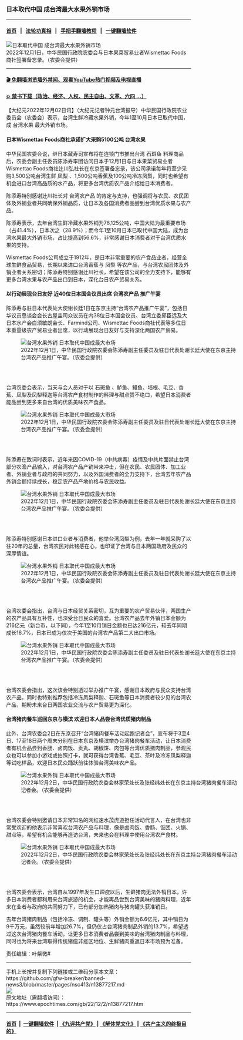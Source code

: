 ### 日本取代中国 成台湾最大水果外销市场
------------------------

#### [首页](https://github.com/gfw-breaker/banned-news3/blob/master/README.md) &nbsp;&nbsp;|&nbsp;&nbsp; [法轮功真相](https://github.com/begood0513/basic/blob/master/README.md)  &nbsp;&nbsp;|&nbsp;&nbsp; [手把手翻墙教程](https://github.com/gfw-breaker/guides/wiki)  &nbsp;&nbsp;|&nbsp;&nbsp; [一键翻墙软件](https://github.com/gfw-breaker/nogfw/blob/master/README.md)  



<div><img alt="日本取代中国 成台湾最大水果外销市场" class="attachment-djy_600_400 size-djy_600_400 wp-post-image" src="https://i.epochtimes.com/assets/uploads/2022/12/id13877283-2212020212472378-600x400.jpg"/>
<div class="caption">
 2022年12月1日，中华民国行政院农委会与日本果菜贸易业者Wismettac Foods商社签署备忘录。（农委会提供）
</div></div><hr/>

#### [ 🎬  免翻墙浏览墙外禁闻、观看YouTube热门视频及电视直播](https://github.com/gfw-breaker/HelloWorld)

#### [ 💥  禁书下载（政治、经济、人权、民主自由、文革、六四 ...）](https://github.com/gfw-breaker/books/blob/master/README.md)

<div><p>
 【大纪元2022年12月02日讯】（大纪元记者钟元台湾报导）中华民国行政院农业委员会（农委会）表示，台湾生鲜冷藏水果外销，今年1至10月日本已取代中国，成
 <ok href="https://www.epochtimes.com/gb/tag/%E5%8F%B0%E6%B9%BE%E6%B0%B4%E6%9E%9C.html">
  台湾水果
 </ok>
 最大外销市场。
</p>
<h4>
 日本Wismettac Foods商社承诺扩大采购5100公吨
 <ok href="https://www.epochtimes.com/gb/tag/%E5%8F%B0%E6%B9%BE%E6%B0%B4%E6%9E%9C.html">
  台湾水果
 </ok>
</h4>
<p>
 中华民国农委会说，继日本藏寿司宣布将在连锁门市推出台湾
 <ok href="https://www.epochtimes.com/gb/tag/%E7%9F%B3%E6%96%91%E9%B1%BC.html">
  石斑鱼
 </ok>
 料理商品后，农委会副主任委员陈添寿率团访问日本于12月1日与日本果菜贸易业者Wismettac Foods商社辻川弘社长在东京签署备忘录，该公司承诺每年将至少采购3,500公吨台湾生鲜
 <ok href="https://www.epochtimes.com/gb/tag/%E5%87%A4%E6%A2%A8.html">
  凤梨
 </ok>
 、1,500公吨香蕉及100公吨冷冻凤梨，同时也希望有机会进口台湾高品质的水产品，将更多台湾优质农产品介绍给日本消费者。
</p>
<p>
 陈添寿特别感谢辻川社长对
 <ok href="https://www.epochtimes.com/gb/tag/%E5%8F%B0%E6%B9%BE%E5%86%9C%E4%BA%A7%E5%93%81.html">
  台湾农产品
 </ok>
 的肯定与支持，也强调将与农民、农民团体及外销业者共同确保外销品质，让日本及各国消费者品尝到台湾优质水果与农产品。
</p>
<p>
 陈添寿表示，去年台湾生鲜冷藏水果外销为76,125公吨，中国大陆为最重要市场（占41.4%），日本次之（28.9%）；而今年1至10月日本已取代中国大陆，成为台湾水果最大外销市场，占比提高到56.6%，非常感谢日本消费者对于台湾优质水果的支持。
</p>
<p>
 Wismettac Foods公司成立于1912年，是日本非常重要的农产食品业者，经营全球生鲜食品贸易，长期以来进口台湾香蕉与
 <ok href="https://www.epochtimes.com/gb/tag/%E5%87%A4%E6%A2%A8.html">
  凤梨
 </ok>
 等农产品，与台湾农民团体及外销业者关系密切；陈添寿特别感谢辻川社长，希望在该公司的全力支持下，能够有更多台湾水果与农产品出口到日本，深化台日农产贸易关系。
</p>
<h4>
 以行动展现台日友好 近40位日本国会议员出席
 <ok href="https://www.epochtimes.com/gb/tag/%E5%8F%B0%E6%B9%BE%E5%86%9C%E4%BA%A7%E5%93%81.html">
  台湾农产品
 </ok>
 推广午宴
</h4>
<p>
 陈添寿与驻日本代表处大使谢长廷1日在东京主持“台湾农产品推广午宴”，包括日华议员恳谈会会长古屋圭司众议员在内38位日本国会议员、台湾立委邱臣远及大日本水产会白须敏朗会长、Farmind公司、Wismettac Foods商社代表等多位日本重量级农产贸易业者出席，以行动展现台日友好与支持深化两国农产贸易。
</p>
<figure aria-describedby="caption-attachment-13877284" class="wp-caption aligncenter" id="attachment_13877284" style="width: 600px">
 <ok href="https://i.epochtimes.com/assets/uploads/2022/12/id13877284-2212020103392378.jpg" target="_blank">
  <img alt="台湾水果外销 日本取代中国成最大市场" class="size-large wp-image-13877284" src="https://i.epochtimes.com/assets/uploads/2022/12/id13877284-2212020103392378-600x399.jpg" title="台湾水果外销 日本取代中国成最大市场"/>
 </ok>
 <br/><figcaption class="wp-caption-text" id="caption-attachment-13877284">
  2022年12月1日，中华民国行政院农委会陈添寿副主任委员及驻日代表处谢长廷大使在东京主持台湾农产品推广午宴。（农委会提供）
 </figcaption><br/>
</figure><br/>
<p>
 台湾农委会表示，当天与会人员对于以
 <ok href="https://www.epochtimes.com/gb/tag/%E7%9F%B3%E6%96%91%E9%B1%BC.html">
  石斑鱼
 </ok>
 、鲈鱼、鳗鱼、培根、毛豆、香蕉、凤梨及凤梨释迦等台湾农产食材制作的料理与甜点赞不绝口，希望日本消费者能品尝到更多来自台湾的优质美味农产食品。
</p>
<figure aria-describedby="caption-attachment-13877285" class="wp-caption aligncenter" id="attachment_13877285" style="width: 600px">
 <ok href="https://i.epochtimes.com/assets/uploads/2022/12/id13877285-2212020035322378.jpg" target="_blank">
  <img alt="台湾水果外销 日本取代中国成最大市场" class="size-large wp-image-13877285" src="https://i.epochtimes.com/assets/uploads/2022/12/id13877285-2212020035322378-600x400.jpg" title="台湾水果外销 日本取代中国成最大市场"/>
 </ok>
 <br/><figcaption class="wp-caption-text" id="caption-attachment-13877285">
  2022年12月1日，中华民国行政院农委会陈添寿副主任委员及驻日代表处谢长廷大使在东京主持台湾农产品推广午宴。（农委会提供）
 </figcaption><br/>
</figure><br/>
<p>
 陈添寿在致词时表示，近年来因COVID-19（中共病毒）疫情及中共片面禁止台湾部分农渔产品输入，对台湾农产品产销带来冲击，但在农民、农民团体、加工业者、外销业者与政府的共同努力，以及外国消费者的全力支持下，台湾去年农产品外销金额持续成长，稳定农产品产地价格与农民收益。
</p>
<figure aria-describedby="caption-attachment-13877286" class="wp-caption aligncenter" id="attachment_13877286" style="width: 600px">
 <ok href="https://i.epochtimes.com/assets/uploads/2022/12/id13877286-2212020104442378.jpg" target="_blank">
  <img alt="台湾水果外销 日本取代中国成最大市场" class="size-large wp-image-13877286" src="https://i.epochtimes.com/assets/uploads/2022/12/id13877286-2212020104442378-600x399.jpg" title="台湾水果外销 日本取代中国成最大市场"/>
 </ok>
 <br/><figcaption class="wp-caption-text" id="caption-attachment-13877286">
  2022年12月1日，中华民国行政院农委会陈添寿副主任委员及驻日代表处谢长廷大使在东京主持台湾农产品推广午宴。（农委会提供）
 </figcaption><br/>
</figure><br/>
<p>
 陈添寿特别感谢日本进口业者与消费者，他举台湾凤梨为例，去年一年就采购了以往20年的总量，台湾农民对此铭感在心，也印证了台湾与日本两国政府及民众的深厚情谊。
</p>
<figure aria-describedby="caption-attachment-13877287" class="wp-caption aligncenter" id="attachment_13877287" style="width: 600px">
 <ok href="https://i.epochtimes.com/assets/uploads/2022/12/id13877287-2212020105312378.jpg" target="_blank">
  <img alt="台湾水果外销 日本取代中国成最大市场" class="size-large wp-image-13877287" src="https://i.epochtimes.com/assets/uploads/2022/12/id13877287-2212020105312378-600x399.jpg" title="台湾水果外销 日本取代中国成最大市场"/>
 </ok>
 <br/><figcaption class="wp-caption-text" id="caption-attachment-13877287">
  2022年12月1日，中华民国行政院农委会陈添寿副主任委员及驻日代表处谢长廷大使在东京主持台湾农产品推广午宴。（农委会提供）
 </figcaption><br/>
</figure><br/>
<p>
 台湾农委会指出，台湾与日本经贸关系密切，互为重要的农产贸易伙伴，两国生产的农产品具有互补性，也深受台日民众的喜爱。台湾农产品去年外销日本金额为216亿元（新台币，以下同），今年1至10月销日金额也已达216亿元，较去年同期成长16.7%，日本已成为仅次于美国的台湾农产品第二大出口市场。
</p>
<figure aria-describedby="caption-attachment-13877288" class="wp-caption aligncenter" id="attachment_13877288" style="width: 600px">
 <ok href="https://i.epochtimes.com/assets/uploads/2022/12/id13877288-2212020106102378.jpg" target="_blank">
  <img alt="台湾水果外销 日本取代中国成最大市场" class="size-large wp-image-13877288" src="https://i.epochtimes.com/assets/uploads/2022/12/id13877288-2212020106102378-600x399.jpg" title="台湾水果外销 日本取代中国成最大市场"/>
 </ok>
 <br/><figcaption class="wp-caption-text" id="caption-attachment-13877288">
  2022年12月1日，中华民国行政院农委会陈添寿副主任委员及驻日代表处谢长廷大使在东京主持台湾农产品推广午宴。（农委会提供）
 </figcaption><br/>
</figure><br/>
<p>
 台湾农委会指出，这次该会特别透过举办推广午宴，感谢日本政府与民众支持台湾农产品，同时也特别推荐包括冷冻凤梨释迦、石斑鱼等日本消费者较少见的台湾农产品，期盼未来台日两国农业交流与农产贸易更为深化。
</p>
<h4>
 台湾猪肉餐车巡回东京与横滨 欢迎日本人品尝台湾优质猪肉制品
</h4>
<p>
 此外，台湾农委会2日在东京召开“台湾猪肉餐车活动起跑记者会”，宣布将于3至4日、17至18日两个周末分别在日本东京及横滨举办台湾猪肉餐车活动，让日本消费者有机会品尝到香肠、卤肉饭、贡丸、胡椒饼、肉包等台湾优质猪肉制品，参观民众也可以参加小游戏或拍照打卡，就可获得台湾香蕉、毛豆、茶叶及冷冻凤梨释迦等试吃样品，欢迎日本民众踊跃前往体验台湾美味农产品。
</p>
<figure aria-describedby="caption-attachment-13877281" class="wp-caption aligncenter" id="attachment_13877281" style="width: 600px">
 <ok href="https://i.epochtimes.com/assets/uploads/2022/12/id13877281-2212020149362378.jpg" target="_blank">
  <img alt="台湾水果外销 日本取代中国成最大市场" class="size-large wp-image-13877281" src="https://i.epochtimes.com/assets/uploads/2022/12/id13877281-2212020149362378-600x399.jpg" title="台湾水果外销 日本取代中国成最大市场"/>
 </ok>
 <br/><figcaption class="wp-caption-text" id="caption-attachment-13877281">
  2022年12月2日，中华民国行政院农委会林家荣处长及张经纬处长在东京主持台湾猪肉餐车活动记者会。（农委会提供）
 </figcaption><br/>
</figure><br/>
<p>
 台湾农委会特别邀请日本非常知名的网红速水茂虎道担任活动代言人，在台湾也非常受欢迎的他表示非常喜欢台湾农产品与料理，像是卤肉饭、香肠、饭团、火锅、甜点等，希望有机会能够再造访台湾，未来也会在料理中使用台湾农产食材。
</p>
<figure aria-describedby="caption-attachment-13877282" class="wp-caption aligncenter" id="attachment_13877282" style="width: 600px">
 <ok href="https://i.epochtimes.com/assets/uploads/2022/12/id13877282-2212020150152378.jpg" target="_blank">
  <img alt="台湾水果外销 日本取代中国成最大市场" class="size-large wp-image-13877282" src="https://i.epochtimes.com/assets/uploads/2022/12/id13877282-2212020150152378-600x399.jpg" title="台湾水果外销 日本取代中国成最大市场"/>
 </ok>
 <br/><figcaption class="wp-caption-text" id="caption-attachment-13877282">
  2022年12月2日，中华民国行政院农委会林家荣处长及张经纬处长在东京主持台湾猪肉餐车活动记者会。（农委会提供）
 </figcaption><br/>
</figure><br/>
<p>
 台湾农委会表示，台湾自从1997年发生口蹄疫以后，生鲜猪肉无法外销日本，许多日本消费者都利用来台湾旅游的机会，才能再品尝到台湾美味的猪肉料理，近年来在业者与政府的共同努力下，已有部分加热猪肉与猪肉罐头获准销日。
</p>
<p>
 去年台湾猪肉制品（包括冷冻、调制、罐头等）外销金额为6.6亿元，其中销日为9千万元，虽然较前年增加26.7%，但仍仅占台湾猪肉制品外销的13.7%，希望透过这次台湾猪肉餐车活动，让更多日本消费者品尝到美味的台湾猪肉制品与料理，同时也为将来台湾取得传统猪瘟非疫区地位、生鲜猪肉重返日本市场预为准备。
</p>
<p>
 责任编辑：叶紫微#
</p>
</div>
<hr/>
手机上长按并复制下列链接或二维码分享本文章：<br/>
https://github.com/gfw-breaker/banned-news3/blob/master/pages/nsc413/n13877217.md <br/>
<a href='https://github.com/gfw-breaker/banned-news3/blob/master/pages/nsc413/n13877217.md'><img src='https://github.com/gfw-breaker/banned-news3/blob/master/pages/nsc413/n13877217.md.png'/></a> <br/>
原文地址（需翻墙访问）：https://www.epochtimes.com/gb/22/12/2/n13877217.htm


------------------------
#### [首页](https://github.com/gfw-breaker/banned-news3/blob/master/README.md) &nbsp;|&nbsp; [一键翻墙软件](https://github.com/gfw-breaker/nogfw/blob/master/README.md) &nbsp;| [《九评共产党》](https://github.com/gfw-breaker/9ping.md/blob/master/README.md#九评之一评共产党是什么) | [《解体党文化》](https://github.com/gfw-breaker/jtdwh.md/blob/master/README.md) | [《共产主义的终极目的》](https://github.com/gfw-breaker/gczydzjmd.md/blob/master/README.md)


<img src='http://gfw-breaker.win/banned-news3/pages/nsc413/n13877217.md' width='0px' height='0px'/>
